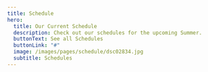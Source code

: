 ```yaml
---
title: Schedule
hero:
  title: Our Current Schedule
  description: Check out our schedules for the upcoming Summer.
  buttonText: See all Schedules
  buttonLink: "#"
  image: /images/pages/schedule/dsc02834.jpg
  subtitle: Schedules
---
```

